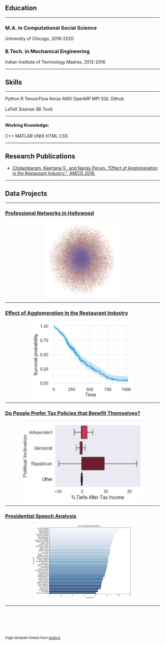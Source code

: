 ## Education

---

### M.A. in Computational Social Science
University of Chicago, 2018-2020

### B.Tech. in Mechanical Engineering
Indian Institute of Technology Madras, 2012-2016

---

## Skills

---
<span class="a">Python</span>
<span class="a">R</span>
<span class="a">TensorFlow</span>
<span class="a">Keras</span>
<span class="a">AWS</span>
<span class="a">OpenMP</span>
<span class="a">MPI</span>
<span class="a">SQL</span>
<span class="a">Github</span>
<br><br>
<span class="a">LaTeX</span>
<span class="a">Sisense (BI Tool)</span>

---

#### Working Knowledge:
<span class="a">C++</span>
<span class="a">MATLAB</span>
<span class="a">UNIX</span>
<span class="a">HTML</span>
<span class="a">CSS</span>

---

## Research Publications

- [Chidambaram, Keertana V., and Nargis Pervin. "Effect of Agglomeration in the Restaurant Industry.", AMCIS 2018.
](https://github.com/keertanavc/Papers-and-Posters/blob/master/restaurant_agglomeration_working_paper.pdf)

---

## Data Projects

---

### [Professional Networks in Hollywood](/imdb_network_project)
<img src="images/hollywood_network.png?raw=true" style="width:250px;height:250px;display: block;margin-left: auto;margin-right: auto;"/>
  
---
  
### [Effect of Agglomeration in the Restaurant Industry](/yelp_survival_project)
<img src="images/survival_model.png?raw=true" style="width:330px;height:250px;display: block;margin-left: auto;margin-right: auto;"/>
  
---

### [Do People Prefer Tax Policies that Benefit Themselves?](http://example.com/)
<img src="images/tax.png?raw=true" style="width:390px;height:260px;display: block;margin-left: auto;margin-right: auto;"/>

---
### [Presidential Speech Analysis](http://example.com/)
<img src="images/positive_president.png?raw=true" style="width:330px;height:250px;display: block;margin-left: auto;margin-right: auto;"/>

---



<br><br>
---
<p style="font-size:11px">Page template forked from <a href="https://github.com/evanca/quick-portfolio">evanca</a></p>
<!-- Remove above link if you don't want to attibute -->
